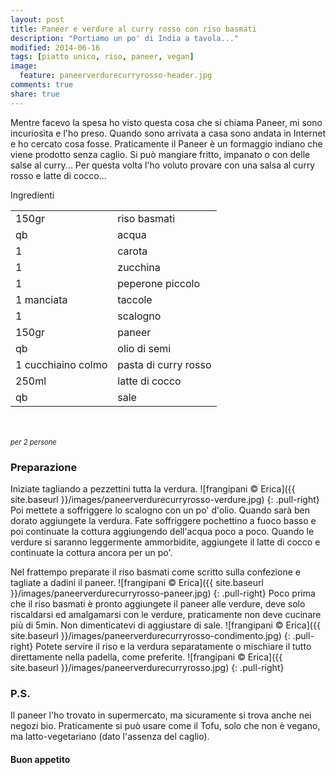 ```yaml
---
layout: post
title: Paneer e verdure al curry rosso con riso basmati
description: "Portiamo un po' di India a tavola..."
modified: 2014-06-16
tags: [piatto unico, riso, paneer, vegan]
image:
  feature: paneerverdurecurryrosso-header.jpg
comments: true
share: true
---
```


Mentre facevo la spesa ho visto questa cosa che si chiama Paneer, mi sono incuriosita e l'ho preso. Quando sono arrivata a casa sono andata in Internet e ho cercato cosa fosse. Praticamente il Paneer è un formaggio indiano che viene prodotto senza caglio. Si può mangiare fritto, impanato o con delle salse al curry... Per questa volta l'ho voluto provare con una salsa al curry rosso e latte di cocco... 


<div class="ingredients">
  <div class="ingredients-title">Ingredienti</div>
  <table>
    <tbody>
      <tr>
        <td>150gr</td>
        <td>riso basmati</td>
      </tr>
      <tr>
        <td>qb</td>
        <td>acqua</td>
      </tr>
      <tr>
        <td>1</td>
        <td>carota</td>
      </tr>
      <tr>
        <td>1</td>
        <td>zucchina</td>
      </tr>
      <tr>
        <td>1</td>
        <td>peperone piccolo</td>
      </tr>
      <tr>
        <td>1 manciata</td>
        <td>taccole</td>
      </tr>
      <tr>
        <td>1</td>
        <td>scalogno</td>
      </tr>
      <tr>
        <td>150gr</td>
        <td>paneer</td>
      </tr>
      <tr>
        <td>qb</td>
        <td>olio di semi</td>
      </tr>
      <tr>
        <td>1 cucchiaino colmo</td>
        <td>pasta di curry rosso</td>
      </tr>
      <tr>
        <td>250ml</td>
        <td>latte di cocco</td>
      </tr>
      <tr>
        <td>qb</td>
        <td>sale</td>
      </tr>
    </tbody>
  </table>
  <br></br>
  <i class="pull-right" style="font-size: 80%;">per 2 persone</i>
</div>


<h3>
  <font color="grey">
    <i class="icon-cogs"></i>
  </font> Preparazione
</h3>

Iniziate tagliando a pezzettini tutta la verdura.
![frangipani © Erica]({{ site.baseurl }}/images/paneerverdurecurryrosso-verdure.jpg)
{: .pull-right}
Poi mettete a soffriggere lo scalogno con un po' d'olio. Quando sarà ben dorato aggiungete la verdura. Fate soffriggere pochettino a fuoco basso e poi continuate la cottura aggiungendo dell'acqua poco a poco. Quando le verdure si saranno leggermente ammorbidite, aggiungete il latte di cocco e continuate la cottura ancora per un po'.

Nel frattempo preparate il riso basmati come scritto sulla confezione e tagliate a dadini il paneer.
![frangipani © Erica]({{ site.baseurl }}/images/paneerverdurecurryrosso-paneer.jpg)
{: .pull-right}
Poco prima che il riso basmati è pronto aggiungete il paneer alle verdure, deve solo riscaldarsi ed amalgamarsi con le verdure, praticamente non deve cucinare più di 5min. Non dimenticatevi di aggiustare di sale.
![frangipani © Erica]({{ site.baseurl }}/images/paneerverdurecurryrosso-condimento.jpg)
{: .pull-right}
Potete servire il riso e la verdura separatamente o mischiare il tutto direttamente nella padella, come preferite.
![frangipani © Erica]({{ site.baseurl }}/images/paneerverdurecurryrosso.jpg)
{: .pull-right}

<h3>
  <font color="#FFCC00">
    <i class="icon-lightbulb"></i>
  </font> P.S.
</h3>

Il paneer l'ho trovato in supermercato, ma sicuramente si trova anche nei negozi bio. Praticamente si può usare come il Tofu, solo che non è vegano, ma latto-vegetariano (dato l'assenza del caglio).


<h4>Buon appetito
  <font color="red">
    <i class="icon-smile"></i>
  </font>
</h4>
